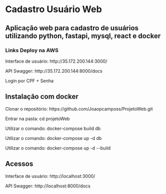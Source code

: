 ﻿<h1>Cadastro Usuário Web</h1>

<h2>Aplicação web para cadastro de usuários utilizando python, fastapi, mysql, react e docker</h2>

<h3>Links Deploy na AWS</h3>
<p>Interface de usuário: http://35.172.200.144:3000/</p>
<p>API Swagger: http://35.172.200.144:8000/docs</p>

<p>Login por CPF + Senha</p>

<h2>Instalação com docker</h2>
<p>Clonar o repositório: https://github.com/Joaopcamposs/ProjetoWeb.git</p>
<p>Entrar na pasta: cd projetoWeb</p>
<p>Utilizar o comando: docker-compose build db</p>
<p>Utilizar o comando: docker-compose up -d db</p>
<p>Utilizar o comando: docker-compose up -d --build</p>

<h2>Acessos</h2>
<p>Interface de usuário: http://localhost:3000/</p>
<p>API Swagger: http://localhost:8000/docs</p>


